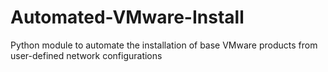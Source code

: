 # Automated-VMware-Install
Python module to automate the installation of base VMware products from user-defined network configurations
